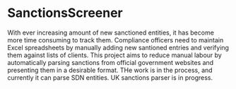 # SanctionsScreener
With ever increasing amount of new sanctioned entities, it has become more time consuming to track them. 
Compliance officers need to maintain Excel spreadsheets by manually adding new santioned entries and verifying them against lists of clients.
This project aims to reduce manual labour by automatically parsing sanctions from official government websites and presenting them in a desirable format.
THe work is in the process, and currently it can parse SDN entities.
UK sanctions parser is in progress.
